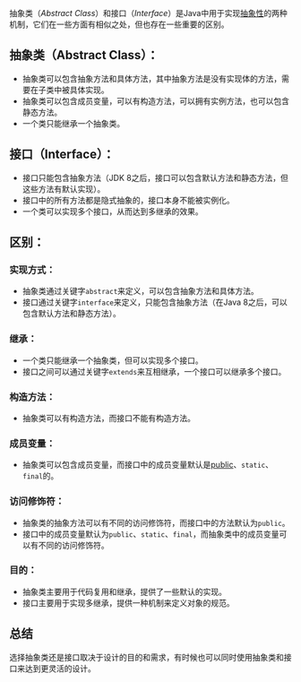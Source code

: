 抽象类（*Abstract Class*）和接口（*Interface*）是Java中用于实现[抽象性](什么是面向对象编程？.md##抽象（Abstraction）：)的两种机制，它们在一些方面有相似之处，但也存在一些重要的区别。
## 抽象类（Abstract Class）：
- 抽象类可以包含抽象方法和具体方法，其中抽象方法是没有实现体的方法，需要在子类中被具体实现。
- 抽象类可以包含成员变量，可以有构造方法，可以拥有实例方法，也可以包含静态方法。
- 一个类只能继承一个抽象类。
## 接口（Interface）：
- 接口只能包含抽象方法（JDK 8之后，接口可以包含默认方法和静态方法，但这些方法有默认实现）。
- 接口中的所有方法都是隐式抽象的，接口本身不能被实例化。
- 一个类可以实现多个接口，从而达到多继承的效果。
## 区别：
### 实现方式：
- 抽象类通过关键字`abstract`来定义，可以包含抽象方法和具体方法。
- 接口通过关键字`interface`来定义，只能包含抽象方法（在Java 8之后，可以包含默认方法和静态方法）。
### 继承：
- 一个类只能继承一个抽象类，但可以实现多个接口。
- 接口之间可以通过关键字`extends`来互相继承，一个接口可以继承多个接口。
### 构造方法：
- 抽象类可以有构造方法，而接口不能有构造方法。
### 成员变量：
- 抽象类可以包含成员变量，而接口中的成员变量默认是[public](访问修饰符有哪些？.md##public：)、`static`、`final`的。
### 访问修饰符：
- 抽象类的抽象方法可以有不同的访问修饰符，而接口中的方法默认为`public`。
- 接口中的成员变量默认为`public`、`static`、`final`，而抽象类中的成员变量可以有不同的访问修饰符。
### 目的：
- 抽象类主要用于代码复用和继承，提供了一些默认的实现。
- 接口主要用于实现多继承，提供一种机制来定义对象的规范。
## 总结
选择抽象类还是接口取决于设计的目的和需求，有时候也可以同时使用抽象类和接口来达到更灵活的设计。
